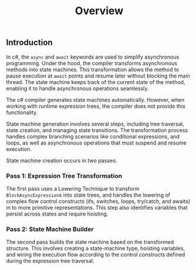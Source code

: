 ﻿---
layout: default
title: Overview
parent: State Machines
nav_order: 1
---
## Introduction

In c#, the `async` and `await` keywords are used to simplify asynchronous programming. Under the hood, the compiler transforms 
asynchronous methods into state machines. This transformation allows the method to pause execution at `await` points and resume 
later without blocking the main thread. The state machine keeps track of the current state of the method, enabling it to handle 
asynchronous operations seamlessly.

The c# compiler generates state machines automatically. However, when working with runtime expression trees, the compiler does 
not provide this functionality. 

State machine generation involves several steps, including tree traversal, state creation, and managing state transitions. The 
transformation process handles complex branching scenarios like conditional expressions, and loops, as well as asynchronous 
operations that must suspend and resume execution.

State machine creation occurs in two passes:

### Pass 1: Expression Tree Transformation
The first pass uses a Lowering Technique to transform `BlockAsyncExpression`s into state trees, and handles the lowering of
complex flow control constructs (ifs, switches, loops, try/catch, and awaits) in to more primitive representations. This step 
also identifies variables that persist across states and require hoisting.

### Pass 2: State Machine Builder
The second pass builds the state machine based on the transformed structure. This involves creating a state-machine type,
hoisting variables, and wiring the execution flow according to the control constructs defined during the expression tree traversal.


